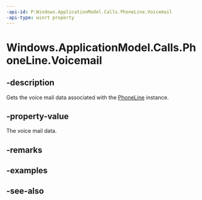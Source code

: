 ```yaml
---
-api-id: P:Windows.ApplicationModel.Calls.PhoneLine.Voicemail
-api-type: winrt property
---
```


<!-- Property syntax
public Windows.ApplicationModel.Calls.PhoneVoicemail Voicemail { get; }
-->

# Windows.ApplicationModel.Calls.PhoneLine.Voicemail

## -description
Gets the voice mail data associated with the [PhoneLine](phoneline.md) instance.

## -property-value
The voice mail data.

## -remarks

## -examples

## -see-also
